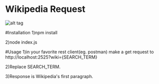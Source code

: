 # Wikipedia Request

![alt tag](https://raw.githubusercontent.com/unseen1980/WikipediaRestApi/master/NodeJS%20_RxJS.PNG)

#Installation
1)npm install

2)node index.js

#Usage
1)in your favorite rest client(eg. postman) make a get request to http://localhost:2525?wiki={SEARCH_TERM}

2)Replace SEARCH_TERM. 

3)Response is Wikipedia's first paragraph.

